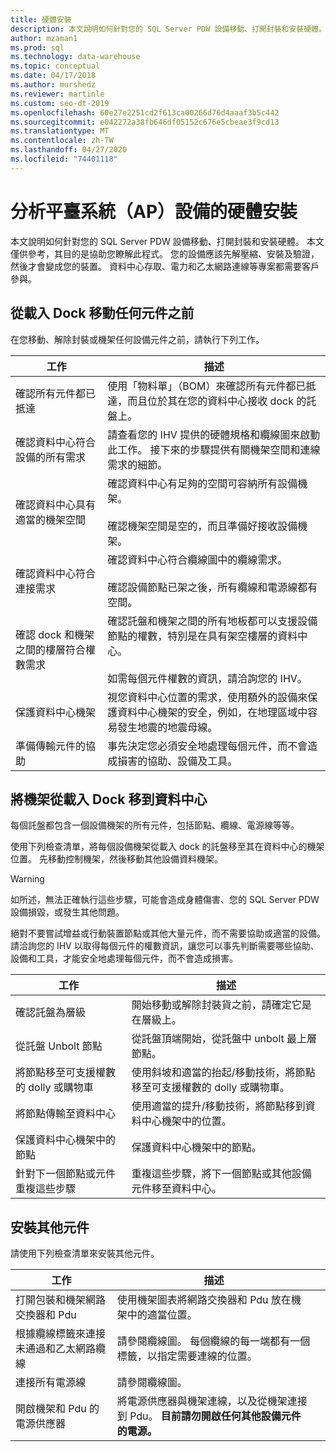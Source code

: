 ```yaml
---
title: 硬體安裝
description: 本文說明如何針對您的 SQL Server PDW 設備移動、打開封裝和安裝硬體。 本文僅供參考，其目的是協助您瞭解此程式。 您的設備應該先解壓縮、安裝及驗證，然後才會變成您的裝置。 資料中心存取、電力和乙太網路連線等專案都需要客戶參與。
author: mzaman1
ms.prod: sql
ms.technology: data-warehouse
ms.topic: conceptual
ms.date: 04/17/2018
ms.author: murshedz
ms.reviewer: martinle
ms.custom: seo-dt-2019
ms.openlocfilehash: 60e27e2251cd2f613ca00266d76d4aaaf3b5c442
ms.sourcegitcommit: e042272a38fb646df05152c676e5cbeae3f9cd13
ms.translationtype: MT
ms.contentlocale: zh-TW
ms.lasthandoff: 04/27/2020
ms.locfileid: "74401118"
---
```

# <a name="hardware-installation-for-analytics-platform-system-aps-appliance"></a>分析平臺系統（AP）設備的硬體安裝
本文說明如何針對您的 SQL Server PDW 設備移動、打開封裝和安裝硬體。 本文僅供參考，其目的是協助您瞭解此程式。 您的設備應該先解壓縮、安裝及驗證，然後才會變成您的裝置。 資料中心存取、電力和乙太網路連線等專案都需要客戶參與。  
  
## <a name="before-you-move-any-components-from-the-loading-dock"></a><a name="BeforeMoving"></a>從載入 Dock 移動任何元件之前  
在您移動、解除封裝或機架任何設備元件之前，請執行下列工作。  
  
|工作|描述|  
|--------|---------------|  
|確認所有元件都已抵達|使用「物料單」（BOM）來確認所有元件都已抵達，而且位於其在您的資料中心接收 dock 的託盤上。|  
|確認資料中心符合設備的所有需求|請查看您的 IHV 提供的硬體規格和纜線圖來啟動此工作。 接下來的步驟提供有關機架空間和連線需求的細節。|  
|確認資料中心具有適當的機架空間|確認資料中心有足夠的空間可容納所有設備機架。<br /><br />確認機架空間是空的，而且準備好接收設備機架。|  
|確認資料中心符合連接需求|確認資料中心符合纜線圖中的纜線需求。<br /><br />確認設備節點已架之後，所有纜線和電源線都有空間。|  
|確認 dock 和機架之間的樓層符合權數需求|確認託盤和機架之間的所有地板都可以支援設備節點的權數，特別是在具有架空樓層的資料中心。<br /><br />如需每個元件權數的資訊，請洽詢您的 IHV。|  
|保護資料中心機架|視您資料中心位置的需求，使用額外的設備來保護資料中心機架的安全，例如，在地理區域中容易發生地震的地震母線。|  
|準備傳輸元件的協助|事先決定您必須安全地處理每個元件，而不會造成損害的協助、設備及工具。|  
  
## <a name="move-the-racks-from-the-loading-dock-into-the-data-center"></a><a name="Moving"></a>將機架從載入 Dock 移到資料中心  
每個託盤都包含一個設備機架的所有元件，包括節點、纜線、電源線等等。  
  
使用下列檢查清單，將每個設備機架從載入 dock 的託盤移至其在資料中心的機架位置。 先移動控制機架，然後移動其他設備資料機架。  
  
> [!WARNING]  
> 如所述，無法正確執行這些步驟，可能會造成身體傷害、您的 SQL Server PDW 設備損毀，或發生其他問題。  
>   
> 絕對不要嘗試增益或行動裝置節點或其他大量元件，而不需要協助或適當的設備。 請洽詢您的 IHV 以取得每個元件的權數資訊，讓您可以事先判斷需要哪些協助、設備和工具，才能安全地處理每個元件，而不會造成損害。  
  
|工作|描述|  
|--------|---------------|  
|確認託盤為層級|開始移動或解除封裝貨之前，請確定它是在層級上。|  
|從託盤 Unbolt 節點|從託盤頂端開始，從託盤中 unbolt 最上層節點。|  
|將節點移至可支援權數的 dolly 或購物車|使用斜坡和適當的抬起/移動技術，將節點移至可支援權數的 dolly 或購物車。|  
|將節點傳輸至資料中心|使用適當的提升/移動技術，將節點移到資料中心機架中的位置。|  
|保護資料中心機架中的節點|保護資料中心機架中的節點。|  
|針對下一個節點或元件重複這些步驟|重複這些步驟，將下一個節點或其他設備元件移至資料中心。|  
  
## <a name="install-additional-components"></a><a name="AfterMoving"></a>安裝其他元件  
請使用下列檢查清單來安裝其他元件。  
  
|工作|描述||  
|--------|---------------|-|  
|打開包裝和機架網路交換器和 Pdu|使用機架圖表將網路交換器和 Pdu 放在機架中的適當位置。||  
|根據纜線標籤來連接未通過和乙太網路纜線|請參閱纜線圖。 每個纜線的每一端都有一個標籤，以指定需要連線的位置。||  
|連接所有電源線|請參閱纜線圖。||  
|開啟機架和 Pdu 的電源供應器|將電源供應器與機架連線，以及從機架連接到 Pdu。 **目前請勿開啟任何其他設備元件的電源。**||  
  
<!-- MISSING LINKS ## See Also  
[Common Metadata Query Examples &#40;SQL Server PDW&#41;](../sqlpdw/common-metadata-query-examples-sql-server-pdw.md)  -->  
  
